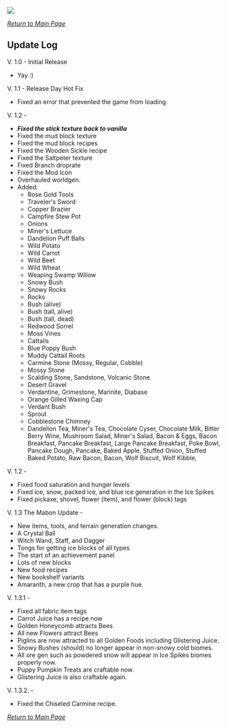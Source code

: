 ![](../banner_update.png)

_[Return to Main Page](README.md)_

## Update Log

V. 1.0 - Initial Release
  * Yay :)

V. 1.1 - Release Day Hot Fix
  * Fixed an error that prevented the game from loading.

V. 1.2 - 
  * ***Fixed the stick texture back to vanilla***
  * Fixed the mud block texture
  * Fixed the mud block recipes
  * Fixed the Wooden Sickle recipe
  * Fixed the Saltpeter texture
  * Fixed Branch droprate
  * Fixed the Mod Icon
  * Overhauled worldgen.
  * Added:
     * Rose Gold Tools
     * Traveler's Sword
     * Copper Brazier
     * Campfire Stew Pot
     * Onions
     * Miner's Lettuce
     * Dandelion Puff Balls
     * Wild Potato
     * Wild Carrot
     * Wild Beet
     * Wild Wheat
     * Weaping Swamp Willow
     * Snowy Bush
     * Snowy Rocks
     * Rocks
     * Bush (alive)
     * Bush (tall, alive)
     * Bush (tall, dead)
     * Redwood Sorrel
     * Moss Vines
     * Cattails
     * Blue Poppy Bush
     * Muddy Cattail Roots
     * Carmine Stone (Mossy, Regular, Cobble)
     * Mossy Stone
     * Scalding Stone, Sandstone, Volcanic Stone
     * Desert Gravel
     * Verdantine, Grimestone, Marinite, Diabase
     * Orange Gilled Waxing Cap
     * Verdant Bush
     * Sprout
     * Cobblestone Chimney
     * Dandelion Tea, Miner's Tea, Chocolate Cyser, Chocolate Milk, Bitter Berry Wine, Mushroom Salad, Miner's Salad, Bacon & Eggs, Bacon Breakfast, Pancake Breakfast, Large Pancake Breakfast, Poke Bowl, Pancake Dough, Pancake, Baked Apple, Stuffed Onion, Stuffed Baked Potato, Raw Bacon, Bacon, Wolf Biscuit, Wolf Kibble,

V. 1.2 - 
 *  Fixed food saturation and hunger levels
 *  Fixed ice, snow, packed ice, and blue ice generation in the Ice Spikes
 *  Fixed pickaxe, shovel, flower (item), and flower (block) tags

V. 1.3 The Mabon Update -

 * New items, tools, and terrain generation changes.
 * A Crystal Ball
 * Witch Wand, Staff, and Dagger
 * Tongs for getting ice blocks of all types
 * The start of an achievement panel
 * Lots of new blocks
 * New food recipes
 * New bookshelf variants
 * Amaranth, a new crop that has a purple hue.
 
V. 1.3.1 - 

  *  Fixed all fabric item tags
  *  Carrot Juice has a recipe now
  *  Golden Honeycomb attracts Bees
  *  All new Flowers attract Bees
  *  Piglins are now attracted to all Golden Foods including Glistering Juice.
  *  Snowy Bushes (should) no longer appear in non-snowy cold biomes.
  *  All ore gen such as powdered snow will appear in Ice Spikes biomes properly now.
  *  Puppy Pumpkin Treats are craftable now.
  *  Glistering Juice is also craftable again.

V. 1.3.2. -

  * Fixed the Chiseled Carmine recipe.

_[Return to Main Page](README.md)_
